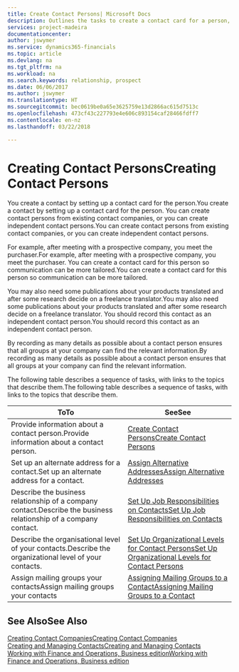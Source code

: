 ```yaml
---
title: Create Contact Persons| Microsoft Docs
description: Outlines the tasks to create a contact card for a person, for example, a prospect or supplier, helping to define the relationship and tailor communication.
services: project-madeira
documentationcenter: 
author: jswymer
ms.service: dynamics365-financials
ms.topic: article
ms.devlang: na
ms.tgt_pltfrm: na
ms.workload: na
ms.search.keywords: relationship, prospect
ms.date: 06/06/2017
ms.author: jswymer
ms.translationtype: HT
ms.sourcegitcommit: bec0619be0a65e3625759e13d2866ac615d7513c
ms.openlocfilehash: 473cf43c227793e4e606c893154caf28466fdff7
ms.contentlocale: en-nz
ms.lasthandoff: 03/22/2018

---
```

# <a name="creating-contact-persons"></a><span data-ttu-id="a6956-103">Creating Contact Persons</span><span class="sxs-lookup"><span data-stu-id="a6956-103">Creating Contact Persons</span></span>
<span data-ttu-id="a6956-104">You create a contact by setting up a contact card for the person.</span><span class="sxs-lookup"><span data-stu-id="a6956-104">You create a contact by setting up a contact card for the person.</span></span> <span data-ttu-id="a6956-105">You can create contact persons from existing contact companies, or you can create independent contact persons.</span><span class="sxs-lookup"><span data-stu-id="a6956-105">You can create contact persons from existing contact companies, or you can create independent contact persons.</span></span>

<span data-ttu-id="a6956-106">For example, after meeting with a prospective company, you meet the purchaser.</span><span class="sxs-lookup"><span data-stu-id="a6956-106">For example, after meeting with a prospective company, you meet the purchaser.</span></span> <span data-ttu-id="a6956-107">You can create a contact card for this person so communication can be more tailored.</span><span class="sxs-lookup"><span data-stu-id="a6956-107">You can create a contact card for this person so communication can be more tailored.</span></span>

<span data-ttu-id="a6956-108">You may also need some publications about your products translated and after some research decide on a freelance translator.</span><span class="sxs-lookup"><span data-stu-id="a6956-108">You may also need some publications about your products translated and after some research decide on a freelance translator.</span></span> <span data-ttu-id="a6956-109">You should record this contact as an independent contact person.</span><span class="sxs-lookup"><span data-stu-id="a6956-109">You should record this contact as an independent contact person.</span></span>

<span data-ttu-id="a6956-110">By recording as many details as possible about a contact person ensures that all groups at your company can find the relevant information.</span><span class="sxs-lookup"><span data-stu-id="a6956-110">By recording as many details as possible about a contact person ensures that all groups at your company can find the relevant information.</span></span>

<span data-ttu-id="a6956-111">The following table describes a sequence of tasks, with links to the topics that describe them.</span><span class="sxs-lookup"><span data-stu-id="a6956-111">The following table describes a sequence of tasks, with links to the topics that describe them.</span></span>

| <span data-ttu-id="a6956-112">To</span><span class="sxs-lookup"><span data-stu-id="a6956-112">To</span></span> | <span data-ttu-id="a6956-113">See</span><span class="sxs-lookup"><span data-stu-id="a6956-113">See</span></span> |
| --- | --- |
| <span data-ttu-id="a6956-114">Provide information about a contact person.</span><span class="sxs-lookup"><span data-stu-id="a6956-114">Provide information about a contact person.</span></span> |[<span data-ttu-id="a6956-115">Create Contact Persons</span><span class="sxs-lookup"><span data-stu-id="a6956-115">Create Contact Persons</span></span>](marketing-how-create-contact-persons.md) |
| <span data-ttu-id="a6956-116">Set up an alternate address for a contact.</span><span class="sxs-lookup"><span data-stu-id="a6956-116">Set up an alternate address for a contact.</span></span> |[<span data-ttu-id="a6956-117">Assign Alternative Addresses</span><span class="sxs-lookup"><span data-stu-id="a6956-117">Assign Alternative Addresses</span></span>](marketing-how-assign-alternate-address.md) |
| <span data-ttu-id="a6956-118">Describe the business relationship of a company contact.</span><span class="sxs-lookup"><span data-stu-id="a6956-118">Describe the business relationship of a company contact.</span></span> |[<span data-ttu-id="a6956-119">Set Up Job Responsibilities on Contacts</span><span class="sxs-lookup"><span data-stu-id="a6956-119">Set Up Job Responsibilities on Contacts</span></span>](marketing-job-responsibilities.md) |
| <span data-ttu-id="a6956-120">Describe the organisational level of your contacts.</span><span class="sxs-lookup"><span data-stu-id="a6956-120">Describe the organizational level of your contacts.</span></span> |[<span data-ttu-id="a6956-121">Set Up Organizational Levels for Contact Persons</span><span class="sxs-lookup"><span data-stu-id="a6956-121">Set Up Organizational Levels for Contact Persons</span></span>](marketing-organizational-levels.md) |
| <span data-ttu-id="a6956-122">Assign mailing groups your contacts</span><span class="sxs-lookup"><span data-stu-id="a6956-122">Assign mailing groups your contacts</span></span> |[<span data-ttu-id="a6956-123">Assigning Mailing Groups to a Contact</span><span class="sxs-lookup"><span data-stu-id="a6956-123">Assigning Mailing Groups to a Contact</span></span>](marketing-mailing-groups.md) |

## <a name="see-also"></a><span data-ttu-id="a6956-124">See Also</span><span class="sxs-lookup"><span data-stu-id="a6956-124">See Also</span></span>
[<span data-ttu-id="a6956-125">Creating Contact Companies</span><span class="sxs-lookup"><span data-stu-id="a6956-125">Creating Contact Companies</span></span>](marketing-create-contact-companies.md)  
[<span data-ttu-id="a6956-126">Creating and Managing Contacts</span><span class="sxs-lookup"><span data-stu-id="a6956-126">Creating and Managing Contacts</span></span>]()  
[<span data-ttu-id="a6956-127">Working with Finance and Operations, Business edition</span><span class="sxs-lookup"><span data-stu-id="a6956-127">Working with Finance and Operations, Business edition</span></span>](ui-work-product.md)

